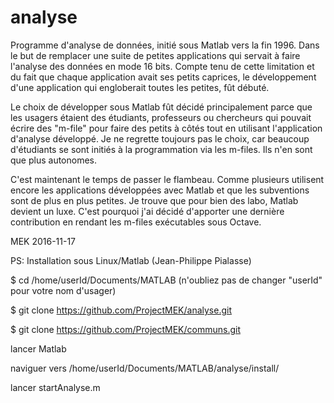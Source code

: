 # analyse
Programme d'analyse de données, initié sous Matlab vers la fin 1996. Dans le but de remplacer une suite de petites applications qui servait à faire l'analyse des données en mode 16 bits. Compte tenu de cette limitation et du fait que chaque application avait ses petits caprices, le développement d'une application qui engloberait toutes les petites, fût débuté.

Le choix de développer sous Matlab fût décidé principalement parce que les usagers étaient des étudiants, professeurs ou chercheurs qui pouvait écrire des "m-file" pour faire des petits à côtés tout en utilisant l'application d'analyse développé. Je ne regrette toujours pas le choix, car beaucoup d'étudiants se sont initiés à la programmation via les m-files. Ils n'en sont que plus autonomes.

C'est maintenant le temps de passer le flambeau. Comme plusieurs utilisent encore les applications développées avec Matlab et que les subventions sont de plus en plus petites. Je trouve que pour bien des labo, Matlab devient un luxe. C'est pourquoi j'ai décidé d'apporter une dernière contribution en rendant les m-files exécutables sous Octave.

MEK
2016-11-17



PS: Installation sous Linux/Matlab (Jean-Philippe Pialasse)

$ cd /home/userId/Documents/MATLAB
(n'oubliez pas de changer "userId" pour votre nom d'usager)

$ git clone https://github.com/ProjectMEK/analyse.git

$ git clone https://github.com/ProjectMEK/communs.git

lancer Matlab

naviguer vers /home/userId/Documents/MATLAB/analyse/install/

lancer startAnalyse.m

